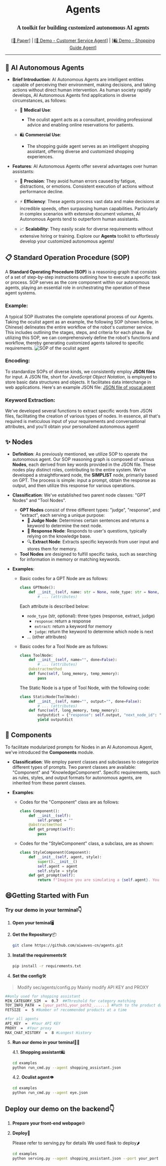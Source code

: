 
# <p align="center"><font size="6">Agents</font><br />

## <p align="center"><font face="Calisto MT"><font size="4">A toolkit for building customized autonomous AI agents</font></font><br />  

<p align="center"><a href="https://arxiv.org/pdf/2305.13304.pdf">[📄 Paper]</a> | <a href="http://47.96.122.196:8098/boxingbot-chat/">[🤖 Demo - Customer Service Agent]</a> | <a href="https://front-dev.fenxianglife.com/h5-official/appPages/independent/AI-guide/index.html?appToken=0af0c773c04ca654f19514fbb51f4352&did=B4B88CE9-F39A-48A6-9DA9-9E2BE8D3CD27&uid=108#/">[🛍️ Demo - Shopping Guide Agent]</a> </p>
<hr>


## 🤖 AI Autonomous Agents

- **Brief Introduction**: AI Autonomous Agents are intelligent entities capable of perceiving their environment, making decisions, and taking actions without direct human intervention. As human society rapidly develops, AI Autonomous Agents find applications in diverse circumstances, as follows:

  - 💊 **Medical Use**:
    - The oculist agent acts as a consultant, providing professional advice and enabling online reservations for patients.

  - 🛍️ **Commercial Use**:
    - The shopping guide agent serves as an intelligent shopping assistant, offering diverse and customized shopping experiences.

- **Features**: AI Autonomous Agents offer several advantages over human assistants:

  - 🎯 **Precision**: They avoid human errors caused by fatigue, distractions, or emotions. Consistent execution of actions without performance decline.

  - ⚡ **Efficiency**: These agents process vast data and make decisions at incredible speeds, often surpassing human capabilities. Particularly in complex scenarios with extensive document volumes, AI Autonomous Agents tend to outperform human assistants.

  - 📈 **Scalability**: They easily scale for diverse requirements without extensive hiring or training. Explore our **Agents** toolkit to effortlessly develop your customized autonomous agents!


## 📋 Standard Operation Procedure (SOP)


A **Standard Operating Procedure (SOP)** is a reasoning graph that consists of a set of step-by-step instructions outlining how to execute a specific task or process. SOP serves as the core component within our autonomous agents, playing an essential role in orchestrating the operation of these agent systems.

### Example:
A typical SOP illustrates the complete operational process of our Agents. Taking the oculist agent as an example, the following SOP (shown below, in Chinese) delineates the entire workflow of the robot's customer service. This includes outlining the stages, steps, and criteria for each phase. By utilizing this SOP, we can comprehensively define the robot's functions and workflow, thereby generating customized agents tailored to specific requirements.
![SOP of the oculist agent](https://imgbox.com/ISPhP8Zs)

### Encoding:
To standardize SOPs of diverse kinds, we consistently employ **JSON files** for input. A JSON file, short for *JavaScript Object Notation*, is employed to store basic data structures and objects. It facilitates data interchange in web applications.
Here's an example JSON file: [JSON file of youcai agent](https://github.com/aiwaves-cn/agents/blob/master/examples/youcai_service.json)

### Keyword Extraction:
We've developed several functions to extract specific words from JSON files, facilitating the creation of various types of nodes. In essence, all that's required is meticulous input of your requirements and conversational attributes, and you'll obtain your personalized autonomous agent!


## ✨ Nodes

- **Definition**: As previously mentioned, we utilize SOP to operate the autonomous agent. Our SOP reasoning graph is composed of various **Nodes**, each derived from key words provided in the JSON file. These nodes play distinct roles, contributing to the entire system. We've developed a straightforward node, the **SIMPLIST** node, primarily based on GPT. The process is simple: input a prompt, obtain the response as output, and then utilize this response for various operations.

- **Classification**: We've established two parent node classes: "GPT Nodes" and "Tool Nodes". 
  - **GPT Nodes** consist of three different types: "judge", "response", and "extract", each serving a unique purpose:
    - 🧠 **Judge Node**: Determines certain sentences and returns a keyword to determine the next node.
    - 💬 **Response Node**: Responds to user's questions, typically relying on the knowledge base.
    - 🔍 **Extract Node**: Extracts specific keywords from user input and stores them for memory.
  - **Tool Nodes** are designed to fulfill specific tasks, such as searching for information in memory or matching keywords.

- **Examples**:
  - Basic codes for a GPT Node are as follows:
    ```python
    class GPTNode():
        def __init__(self, name: str = None, node_type: str = None, extract_words=None, done=False, user_input: str = "", components: dict = {}):
            # ... (attributes)
    ```
    Each attribute is described below:
    - `node_type` (str, optional): three types (response, extract, judge)
      - `response`: return a response
      - `extract`: return a keyword for memory
      - `judge`: return the keyword to determine which node is next
    - ... (other attributes)

  - Basic codes for a Tool Node are as follows:
    ```python
    class ToolNode:
        def __init__(self, name="", done=False):
            # ... (attributes)
        @abstractmethod
        def func(self, long_memory, temp_memory):
            pass
    ```
    The Static Node is a type of Tool Node, with the following code:
    ```python
    class StaticNode(ToolNode):
        def __init__(self, name="", output="", done=False):
            # ... (attributes)
        def func(self, long_memory, temp_memory):
            outputdict = {"response": self.output, "next_node_id": "0"}
            yield outputdict
    ```


## 🧩 Components

To facilitate modularized prompts for Nodes in an AI Autonomous Agent, we've introduced the **Components** module.

- **Classification**: We employ parent classes and subclasses to categorize different types of prompts. Two parent classes are available: "Component" and "KnowledgeComponent". Specific requirements, such as rules, styles, and output formats for autonomous agents, are inherited from these parent classes.

- **Examples**:
  - Codes for the "Component" class are as follows:
    ```python
    class Component():
        def __init__(self):
            self.prompt = ""
        @abstractmethod
        def get_prompt(self):
            pass
    ```
  - Codes for the "StyleComponent" class, a subclass, are as shown:
    ```python
    class StyleComponent(Component):
        def __init__(self, agent, style):
            super().__init__()
            self.agent = agent
            self.style = style
        def get_prompt(self):
            return f"Imagine you are simulating a {self.agent}. You are expected to adhere to the following output style: {self.style}."
    ```
[^1]: "Component" is the parent class, providing a modularized input form for diverse prompts.

[^2]: "StyleComponent" is a subclass designated to provide various "temperaments" for autonomous agents. These "temperaments" encompass customized chat templates and styles. We've developed numerous styles, including humorous and expert ones.


## 😄Getting Started with Fun 
### Try  our demo in your terminal:point_down:
1. **Open your teminal**🖥️

3. **Get the Repository**📦
   ```bash
   git clone https://github.com/aiwaves-cn/agents.git
   ```
4. **Install the requirements**🛠️
      ```bash
   pip install -r requirements.txt
   ```
  4. **Set the config**🛠️
  >Modify sec/agents/config.py
  >Mainly modify API KEY and PROXY
   ```bash
   ##only used for shopping assistant
 MIN_CATEGORY_SIM  =  0.7  ##Threshold for category matching
TOY_INFO_PATH  = [your_path1,your_path2_......] #Path to the product database
FETSIZE  =  5 #Number of recommended products at a time

#for all agents
API_KEY  =  #Your API KEY
PROXY  =  #Your proxy
MAX_CHAT_HISTORY  =  8 #Longest History
   ```
5. **Run our demo in your teminal**🏃‍♂️
	
    4.1. **Shopping assistant**🛍️
      ```bash
   cd examples
   python run_cmd.py --agent shopping_assistant.json 
   ```
   4.2. **Oculist agent**👁️
     ```bash
   cd examples
   python run_cmd.py --agent eye.json 
   ```

## Deploy our demo on the backend:point_down:
 1. **Prepare your front-end webpage**🌐
 
2. **Deploy**🚀

    Please refer to serving.py for details
	We used flask to deploy🌶️
   ```bash
   cd examples
   python serving.py --agent shopping_assistant.json --port your_port --router your_api_router
   ```

